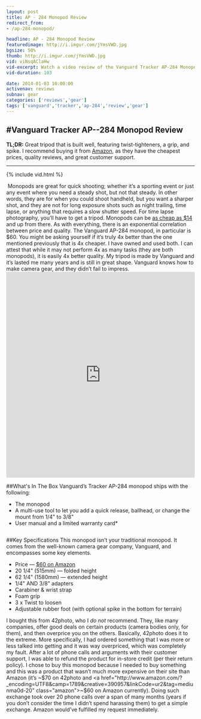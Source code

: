 ```yaml
---
layout: post
title: AP - 284 Monopod Review
redirect_from:
- /ap-284-monopod/

headline: AP - 284 Monopod Review
featuredimage: http://i.imgur.com/jYmsVWD.jpg
bgsize: 50%
thumb: http://i.imgur.com/jYmsVWD.jpg
vid: viNsqAClaHw
vid-excerpt: Watch a video review of the Vanguard Tracker AP-284 Monopod showing tech specs, opinions, examples, and an overall review of the Vanguard Tracker AP-284 Monopod.
vid-duration: 103

date: 2014-01-03 10:00:00
activenav: reviews
subnav: gear
categories: ['reviews','gear']
tags: ['vanguard','tracker','ap-284','review','gear']
---
```

#Vanguard Tracker AP--284 Monopod Review
---
**TL;DR:** Great tripod that is built well, featuring twist-tighteners, a grip, and spike. I recommend buying it from <a href="http://www.amazon.com/?_encoding=UTF8&camp=1789&creative=390957&linkCode=ur2&tag=mediunma0d-20" class="amazon">Amazon</a>, as they have the cheapest prices, quality reviews, and great customer support.

---

{% include vid.html %}

<div class="col-md-6 sm-12 pull-left">
	<img src="http://i.imgur.com/6vzotqq.jpg" alt="" class="thumbnail thumb-h-med pull-left">
	Monopods are great for quick shooting; whether it’s a sporting event or just any event where you need a steady shot, but not that steady. In other words, they are for when you could shoot handheld, but you want a sharper shot, and they are not for long exposure shots such as night trailing, time lapse, or anything that requires a slow shutter speed. For time lapse photography, you’ll have to get a tripod. Monopods can be <a href="http://www.amazon.com/gp/product/B000VZS2EU/ref=as_li_ss_tl?ie=UTF8&camp=1789&creative=390957&creativeASIN=B000VZS2EU&linkCode=as2&tag=mediunma0d-20">as cheap as $14</a> and up from there. As with everything, there is an exponential correlation between price and quality. The Vanguard AP-284 monopod, in particular is $60. You might be asking yourself if it’s truly 4x better than the one mentioned previously that is 4x cheaper. I have owned and used both. I can attest that while it may not perform 4x as many tasks (they are both monopods), it is easily 4x better quality. My tripod is made by Vanguard and it’s lasted me many years and is still in great shape. Vanguard knows how to make camera gear, and they didn’t fail to impress.
</div>

<div class="col-md-6 sm-12 pull-right">
	<iframe class="imgur-album" width="100%" height="550" frameborder="0" src="http://imgur.com/a/y36HH/embed"></iframe>
</div>

<div class="clearfix"></div>

##What's In The Box
Vanguard’s Tracker AP-284 monopod ships with the following:

* The monopod
* A multi-use tool to let you add a quick release, ballhead, or change the mount from 1/4" to 3/8"
* User manual and a limited warranty card*

<img src="http://i.imgur.com/fq6zgjZ.jpg" alt="" class="thumbnail thumb-med pull-right">

##Key Specifications
This monopod isn’t your traditional monopod. It comes from the well-known camera gear company, Vanguard, and encompasses some key elements.

* Price — <a href="http://www.amazon.com/?_encoding=UTF8&camp=1789&creative=390957&linkCode=ur2&tag=mediunma0d-20" class="amazon">$60 on Amazon</a>
* 20 1/4" (515mm) — folded height
* 62 1/4" (1580mm) — extended height
* 1/4" AND 3/8" adapters
* Carabiner & wrist strap
* Foam grip
* 3 x Twist to loosen
* Adjustable rubber foot (with optional spike in the bottom for terrain)

I bought this from 42photo, who I *do not* recommend. They, like many companies, offer good deals on certain products (camera bodies only, for them), and then overprice you on the others. Basically, 42photo does it to the extreme. More specifically, I had ordered something that I was more or less talked into getting and it was way overpriced, which was completely my fault. After a lot of phone calls and arguments with their customer support, I was able to refund the product for in-store credit (per their return policy). I chose to buy this monopod because I needed to buy something and this was a product that wasn’t much more expensive on their site than Amazon (it’s ~$70 on 42photo and <a href="http://www.amazon.com/?_encoding=UTF8&camp=1789&creative=390957&linkCode=ur2&tag=mediunma0d-20" class="amazon">~$60 on Amazon</a> currently). Doing such exchange took over 20 phone calls over a span of many months (years if you don’t consider the time I didn’t spend harassing them) to get a simple exchange. Amazon would’ve fulfilled my request immediately.